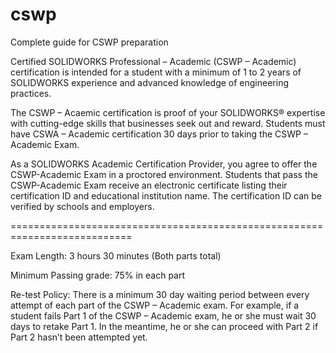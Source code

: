 # cswp
Complete guide for CSWP preparation


Certified SOLIDWORKS Professional – Academic (CSWP – Academic) certification is intended for a student with a minimum of 1 to 2 years of SOLIDWORKS experience and advanced knowledge of engineering practices.

The CSWP – Acaemic certification is proof of your SOLIDWORKS® expertise with cutting-edge skills that businesses seek out and reward. Students must have CSWA – Academic certification 30 days prior to taking the CSWP – Academic Exam.

As a SOLIDWORKS Academic Certification Provider, you agree to offer the CSWP-Academic Exam in a proctored environment. Students that pass the CSWP-Academic Exam receive an electronic certificate listing their certification ID and educational institution name. The certification ID can be verified by schools and employers.

===========================================================================

Exam Length: 3 hours 30 minutes (Both parts total)

Minimum Passing grade: 75% in each part

Re-test Policy:  There is a minimum 30 day waiting period between every attempt of each part of the CSWP – Academic exam.  For example, if a student fails Part 1 of the CSWP – Academic exam, he or she must wait 30 days to retake Part 1.  In the meantime, he or she can proceed with Part 2 if Part 2 hasn’t been attempted yet.
